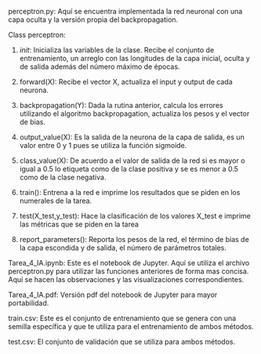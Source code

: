 perceptron.py: Aquí se encuentra implementada la red neuronal con una capa oculta y la versión propia del backpropagation.

Class perceptron: 

1. _init_: Inicializa las variables de la clase. Recibe el conjunto de entrenamiento, un arreglo con las longitudes de la capa inicial, oculta y de salida además del número máximo de épocas.

2. forward(X): Recibe el vector X, actualiza el input y output de cada neurona. 

3.  backpropagation(Y): Dada la rutina anterior, calcula los errores utilizando el algoritmo backpropagation, actualiza los pesos y el vector de bias. 

4. output_value(X): Es la salida de la neurona de la capa de salida, es un valor entre 0 y 1 pues se utiliza la función sigmoide. 

5. class_value(X): De acuerdo a el valor de salida de la red si es mayor o igual a 0.5 lo etiqueta como de la clase positiva y se es menor a 0.5 como de la clase negativa. 

4. train(): Entrena a la red e imprime los resultados que se piden en los numerales de la tarea. 

5. test(X_test,y_test): Hace la clasificación de los valores X_test e imprime las métricas que se piden en la tarea

6. report_parameters(): Reporta los pesos de la red, el término de bias de la capa escondida y de salida, el número de parámetros totales. 

Tarea_4_IA.ipynb: 
Este es el notebook de Jupyter. Aquí se utiliza el archivo perceptron.py para utilizar las funciones anteriores de forma mas concisa. Aquí se hacen las observaciones y las visualizaciones correspondientes.

Tarea_4_IA.pdf:
Versión pdf del notebook de Jupyter para mayor portabilidad.

train.csv: Este es el conjunto de entrenamiento que se genera con una semilla específica y que te utiliza para el entrenamiento de ambos métodos.

test.csv: El conjunto de validación que se utiliza para ambos métodos.